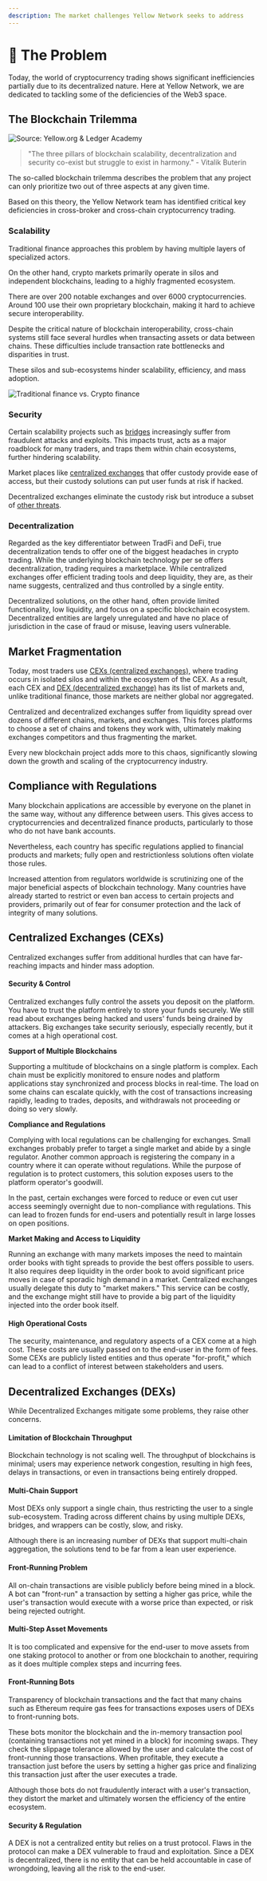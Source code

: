 ```yaml
---
description: The market challenges Yellow Network seeks to address
---
```


# 🚧 The Problem

Today, the world of cryptocurrency trading shows significant inefficiencies partially due to its decentralized nature. Here at Yellow Network, we are dedicated to tackling some of the deficiencies of the Web3 space.&#x20;

## The Blockchain Trilemma <a href="#_pj8bkb32jts7" id="_pj8bkb32jts7"></a>

![Source: Yellow.org & Ledger Academy](<../.gitbook/assets/The Problem.png>)

> "The three pillars of blockchain scalability, decentralization and security co-exist but struggle to exist in harmony." - Vitalik Buterin

The so-called blockchain trilemma describes the problem that any project can only prioritize two out of three aspects at any given time.&#x20;

Based on this theory, the Yellow Network team has identified critical key deficiencies in cross-broker and cross-chain cryptocurrency trading.&#x20;

### Scalability <a href="#_pj8bkb32jts7" id="_pj8bkb32jts7"></a>

Traditional finance approaches this problem by having multiple layers of specialized actors.&#x20;

On the other hand, crypto markets primarily operate in silos and independent blockchains, leading to a highly fragmented ecosystem.&#x20;

There are over 200 notable exchanges and over 6000 cryptocurrencies. Around 100 use their own proprietary blockchain, making it hard to achieve secure interoperability.

Despite the critical nature of blockchain interoperability, cross-chain systems still face several hurdles when transacting assets or data between chains. These difficulties include transaction rate bottlenecks and disparities in trust.

These silos and sub-ecosystems hinder scalability, efficiency, and mass adoption.&#x20;

![Traditional finance vs. Crypto finance](<../.gitbook/assets/Traditional finance vs. Crypto finance.png>)

### Security <a href="#_rpdroawe59eb" id="_rpdroawe59eb"></a>

Certain scalability projects such as [bridges](https://www.coindesk.com/learn/are-blockchain-bridges-safe-why-bridges-are-targets-of-hacks/) increasingly suffer from fraudulent attacks and exploits. This impacts trust, acts as a major roadblock for many traders, and traps them within chain ecosystems, further hindering scalability.&#x20;

Market places like [centralized exchanges](the-problem.md#centralized-exchanges-cex) that offer custody provide ease of access, but their custody solutions can put user funds at risk if hacked.&#x20;

Decentralized exchanges eliminate the custody risk but introduce a subset of [other threats](the-problem.md#decentralized-exchanges-dex).&#x20;

### Decentralization

Regarded as the key differentiator between TradFi and DeFi, true decentralization tends to offer one of the biggest headaches in crypto trading. While the underlying blockchain technology per se offers decentralization, trading requires a marketplace. While centralized exchanges offer efficient trading tools and deep liquidity, they are, as their name suggests, centralized and thus controlled by a single entity.&#x20;

Decentralized solutions, on the other hand, often provide limited functionality, low liquidity, and focus on a specific blockchain ecosystem. Decentralized entities are largely unregulated and have no place of jurisdiction in the case of fraud or misuse, leaving users vulnerable.&#x20;

## Market Fragmentation <a href="#_c3n1dp2ojjwf" id="_c3n1dp2ojjwf"></a>

Today, most traders use [CEXs (centralized exchanges),](the-problem.md#centralized-exchanges-cex) where trading occurs in isolated silos and within the ecosystem of the CEX. As a result, each CEX and [DEX (decentralized exchange)](the-problem.md#decentralized-exchanges-dex) has its list of markets and, unlike traditional finance, those markets are neither global nor aggregated.

Centralized and decentralized exchanges suffer from liquidity spread over dozens of different chains, markets, and exchanges. This forces platforms to choose a set of chains and tokens they work with, ultimately making exchanges competitors and thus fragmenting the market.&#x20;

Every new blockchain project adds more to this chaos, significantly slowing down the growth and scaling of the cryptocurrency industry.

## **Compliance with Regulations**

Many blockchain applications are accessible by everyone on the planet in the same way, without any difference between users. This gives access to cryptocurrencies and decentralized finance products, particularly to those who do not have bank accounts.

Nevertheless, each country has specific regulations applied to financial products and markets;  fully open and restrictionless solutions often violate those rules.&#x20;

Increased attention from regulators worldwide is scrutinizing one of the major beneficial aspects of blockchain technology. Many countries have already started to restrict or even ban access to certain projects and providers, primarily out of fear for consumer protection and the lack of integrity of many solutions.&#x20;

## Centralized Exchanges (CEXs)

Centralized exchanges suffer from additional hurdles that can have far-reaching impacts and hinder mass adoption.&#x20;

#### Security & Control <a href="#_a7ns84xisfgu" id="_a7ns84xisfgu"></a>

Centralized exchanges fully control the assets you deposit on the platform. You have to trust the platform entirely to store your funds securely. We still read about exchanges being hacked and users' funds being drained by attackers. Big exchanges take security seriously, especially recently, but it comes at a high operational cost.&#x20;

**Support of Multiple Blockchains**

Supporting a multitude of blockchains on a single platform is complex. Each chain must be explicitly monitored to ensure nodes and platform applications stay synchronized and process blocks in real-time. The load on some chains can escalate quickly, with the cost of transactions increasing rapidly, leading to trades, deposits, and withdrawals not proceeding or doing so very slowly.&#x20;

**Compliance and Regulations**

Complying with local regulations can be challenging for exchanges. Small exchanges probably prefer to target a single market and abide by a single regulator. Another common approach is registering the company in a country where it can operate without regulations. While the purpose of regulation is to protect customers, this solution exposes users to the platform operator's goodwill.&#x20;

In the past, certain exchanges were forced to reduce or even cut user access seemingly overnight due to non-compliance with regulations. This can lead to frozen funds for end-users and potentially result in large losses on open positions.&#x20;

**Market Making and Access to Liquidity**

Running an exchange with many markets imposes the need to maintain order books with tight spreads to provide the best offers possible to users. It also requires deep liquidity in the order book to avoid significant price moves in case of sporadic high demand in a market. Centralized exchanges usually delegate this duty to "market makers." This service can be costly, and the exchange might still have to provide a big part of the liquidity injected into the order book itself.

#### High Operational Costs <a href="#_emg1es6jeelj" id="_emg1es6jeelj"></a>

The security, maintenance, and regulatory aspects of a CEX come at a high cost. These costs are usually passed on to the end-user in the form of fees. Some CEXs are publicly listed entities and thus operate "for-profit," which can lead to a conflict of interest between stakeholders and users.&#x20;

## Decentralized Exchanges (DEXs)

While Decentralized Exchanges mitigate some problems, they raise other concerns.

#### Limitation of Blockchain Throughput <a href="#_gat1xioip300" id="_gat1xioip300"></a>

Blockchain technology is not scaling well. The throughput of blockchains is minimal; users may experience network congestion, resulting in high fees, delays in transactions, or even in transactions being entirely dropped.

#### Multi-Chain Support

Most DEXs only support a single chain, thus restricting the user to a single sub-ecosystem. Trading across different chains by using multiple DEXs, bridges, and wrappers can be costly, slow, and risky.&#x20;

Although there is an increasing number of DEXs that support multi-chain aggregation, the solutions tend to be far from a lean user experience.&#x20;

#### Front-Running Problem <a href="#_tfcy725mgxv4" id="_tfcy725mgxv4"></a>

All on-chain transactions are visible publicly before being mined in a block. A bot can "front-run" a transaction by setting a higher gas price, while the user's transaction would execute with a worse price than expected, or risk being rejected outright.

#### Multi-Step Asset Movements <a href="#_bxf2nfrhp1bs" id="_bxf2nfrhp1bs"></a>

It is too complicated and expensive for the end-user to move assets from one staking protocol to another or from one blockchain to another, requiring as it does multiple complex steps and incurring fees.

#### Front-Running Bots

Transparency of blockchain transactions and the fact that many chains such as Ethereum require gas fees for transactions exposes users of DEXs to front-running bots.

These bots monitor the blockchain and the in-memory transaction pool (containing transactions not yet mined in a block) for incoming swaps. They check the slippage tolerance allowed by the user and calculate the cost of front-running those transactions. When profitable, they execute a transaction just before the users by setting a higher gas price and finalizing this transaction just after the user executes a trade.

Although those bots do not fraudulently interact with a user's transaction, they distort the market and ultimately worsen the efficiency of the entire ecosystem.&#x20;

#### Security & Regulation

A DEX is not a centralized entity but relies on a trust protocol. Flaws in the protocol can make a DEX vulnerable to fraud and exploitation. Since a DEX is decentralized, there is no entity that can be held accountable in case of wrongdoing, leaving all the risk to the end-user.&#x20;
